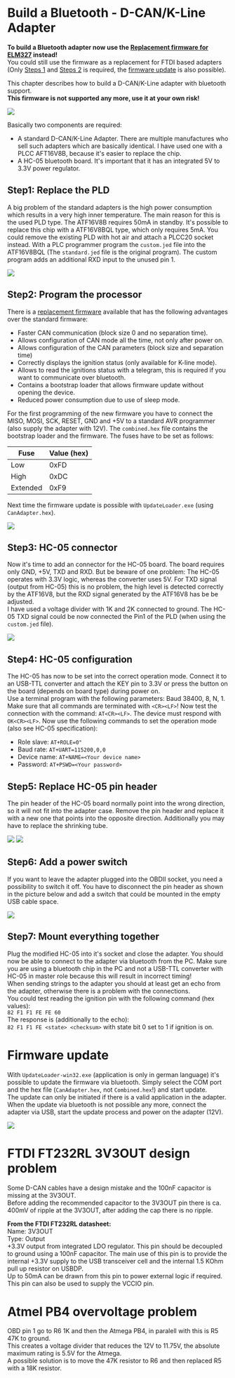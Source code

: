 # Build a Bluetooth - D-CAN/K-Line Adapter
**To build a Bluetooth adapter now use the [Replacement firmware for ELM327](Replacement_firmware_for_ELM327.md) instead!**  
You could still use the firmware as a replacement for FTDI based adapters (Only [Steps 1](#step1-replace-the-pld) and [Steps 2](#step2-program-the-processor) is required, the [firmware update](#firmware-update) is also possible).

This chapter describes how to build a D-CAN/K-Line adapter with bluetooth support.  
**This firmware is not supported any more, use it at your own risk!**

![](Build_Bluetooth_D-CAN_adapter_AdapterSmall.png)

Basically two components are required:
* A standard D-CAN/K-Line Adapter. There are multiple manufactures who sell such adapters which are basically identical. I have used one with a PLCC AFT16V8B, because it's easier to replace the chip.
* A HC-05 bluetooth board. It's important that it has an integrated 5V to 3.3V power regulator.
## Step1: Replace the PLD
A big problem of the standard adapters is the high power consumption which results in a very high inner temperature. The main reason for this is the used PLD type. The ATF16V8B requires 50mA in standby. It's possible to replace this chip with a ATF16V8BQL type, which only requires 5mA. You could remove the existing PLD with hot air and attach a PLCC20 socket instead. With a PLC programmer program the `custom.jed` file into the ATF16V8BQL (The `standard.jed` file is the original program). The custom program adds an additional RXD input to the unused pin 1.

![](Build_Bluetooth_D-CAN_adapter_PldSmall.png)

## Step2: Program the processor
There is a [replacement firmware](https://github.com/uholeschak/ediabaslib/releases/latest) available that has the following advantages over the standard firmware:
* Faster CAN communication (block size 0 and no separation time).
* Allows configuration of CAN mode all the time, not only after power on.
* Allows configuration of the CAN parameters (block size and separation time)
* Correctly displays the ignition status (only available for K-line mode).
* Allows to read the ignitions status with a telegram, this is required if you want to communicate over bluetooth.
* Contains a bootstrap loader that allows firmware update without opening the device.
* Reduced power consumption due to use of sleep mode.

For the first programming of the new firmware you have to connect the MISO, MOSI, SCK, RESET, GND and +5V to a standard AVR programmer (also supply the adapter with 12V). The `combined.hex` file contains the bootstrap loader and the firmware. The fuses have to be set as follows:

| Fuse | Value (hex) |
| ---- | ----------- |
| Low | 0xFD |
| High | 0xDC |
| Extended | 0xF9 |

Next time the firmware update is possible with `UpdateLoader.exe` (using `CanAdapter.hex`).

![](Build_Bluetooth_D-CAN_adapter_ProgrammerSmall.png)

## Step3: HC-05 connector
Now it's time to add an connector for the HC-05 board. The board requires only GND, +5V, TXD and RXD. But be beware of one problem: The HC-05 operates with 3.3V logic, whereas the converter uses 5V. For TXD signal (output from HC-05) this is no problem, the high level is detected correctly by the ATF16V8, but the RXD signal generated by the ATF16V8 has be be adjusted.  
I have used a voltage divider with 1K and 2K connected to ground. The HC-05 TXD signal could be now connected the Pin1 of the PLD (when using the `custom.jed` file).

![](Build_Bluetooth_D-CAN_adapter_BluetoothConnectionSmall.png)

## Step4: HC-05 configuration
The HC-05 has now to be set into the correct operation mode. Connect it to an USB-TTL converter and attach the KEY pin to 3.3V or press the button on the board (depends on board type) during power on.  
Use a terminal program with the following parameters: Baud 38400, 8, N, 1. Make sure that all commands are terminated with `<CR><LF>`! Now test the connection with the command: `AT<CR><LF>`. The device must respond with `OK<CR><LF>`. Now use the following commands to set the operation mode (also see HC-05 specification):
* Role slave: `AT+ROLE=0"`
* Baud rate: `AT+UART=115200,0,0`
* Device name: `AT+NAME=<Your device name>`
* Password: `AT+PSWD=<Your password>`

## Step5: Replace HC-05 pin header
The pin header of the HC-05 board normally point into the wrong direction, so it will not fit into the adapter case. Remove the pin header and replace it with a new one that points into the opposite direction. Additionally you may have to replace the shrinking tube.

![](Build_Bluetooth_D-CAN_adapter_HC05ModifiedSmall.png) ![](Build_Bluetooth_D-CAN_adapter_HC05ModifiedSideSmall.png)

## Step6: Add a power switch
If you want to leave the adapter plugged into the OBDII socket, you need a possibility to switch it off. You have to disconnect the pin header as shown in the picture below and add a switch that could be mounted in the empty USB cable space.

![](Build_Bluetooth_D-CAN_adapter_PowerSwitchSmall.png)

## Step7: Mount everything together
Plug the modified HC-05 into it's socket and close the adapter. You should now be able to connect to the adapter via bluetooth from the PC. Make sure you are using a bluetooth chip in the PC and not a USB-TTL converter with HC-05 in master role because this will result in incorrect timing!  
When sending strings to the adapter you should at least get an echo from the adapter, otherwise there is a problem with the connections.  
You could test reading the ignition pin with the following command (hex values):  
`82 F1 F1 FE FE 60`  
The response is (additionally to the echo):  
`82 F1 F1 FE <state> <checksum>` with state bit 0 set to 1 if ignition is on.  

# Firmware update
With `UpdateLoader-win32.exe` (application is only in german language) it's possible to update the firmware via bluetooth. Simply select the COM port and the hex file (`CanAdapter.hex`, not `Combined.hex`!) and start update.  
The update can only be initiated if there is a valid application in the adapter. When the update via bluetooth is not possible any more, connect the adapter via USB, start the update process and power on the adapter (12V).

![](Build_Bluetooth_D-CAN_adapter_UpdateSmall.png)

# FTDI FT232RL 3V3OUT design problem
Some D-CAN cables have a design mistake and the 100nF capacitor is missing at the 3V3OUT.  
Before adding the recommended capacitor to the 3V3OUT pin there is ca. 400mV of ripple at the 3V3OUT, after adding the cap there is no ripple.  

**From the FTDI FT232RL datasheet:**  
Name: 3V3OUT  
Type: Output  
+3.3V output from integrated LDO regulator. This pin should be decoupled to ground using a 100nF capacitor. The main use of this pin is to provide the internal +3.3V supply to the USB transceiver cell and the
internal 1.5 KOhm pull up resistor on USBDP.  
Up to 50mA can be drawn from this pin to power external logic if required. This pin can also be used to supply the VCCIO pin.

# Atmel PB4 overvoltage problem
OBD pin 1 go to R6 1K and then the Atmega PB4, in paralell with this is R5 47K to ground.  
This creates a voltage divider that reduces the 12V to 11.75V, the absolute maximum rating is 5.5V for the Atmega.  
A possible solution is to move the 47K resistor to R6 and then replaced R5 with a 18K resistor.
